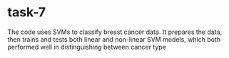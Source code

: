 # task-7
The code uses SVMs to classify breast cancer data. It prepares the data, then trains and tests both linear and non-linear SVM models, which both performed well in distinguishing between cancer type
